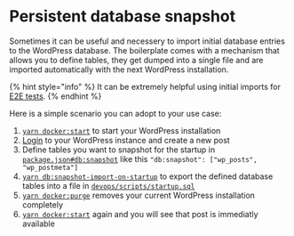 # Persistent database snapshot

Sometimes it can be useful and necessery to import initial database entries to the WordPress database. The boilerplate comes with a mechanism that allows you to define tables, they get dumped into a single file and are imported automatically with the next WordPress installation.

{% hint style="info" %}
It can be extremely helpful using initial imports for [E2E tests](tests.md#E2E).
{% endhint %}

Here is a simple scenario you can adopt to your use case:

1. [`yarn docker:start`](../usage/available-commands/root.md#development) to start your WordPress installation
1. [Login](../usage/getting-started#open-wordpress) to your WordPress instance and create a new post
1. Define tables you want to snapshot for the startup in [`package.json#db:snapshot`](../usage/folder-structure/root.md#folder-structure) like this `"db:snapshot": ["wp_posts", "wp_postmeta"]`
1. [`yarn db:snapshot-import-on-startup`](../usage/available-commands/root.md#database) to export the defined database tables into a file in [`devops/scripts/startup.sql`](../usage/folder-structure/root.md#folder-structure)
1. [`yarn docker:purge`](../usage/available-commands/root.md#development) removes your current WordPress installation completely
1. [`yarn docker:start`](../usage/available-commands/root.md#development) again and you will see that post is immediatly available
